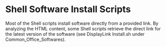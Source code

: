 # Shell Software Install Scripts
Most of the Shell scripts install software directly from a provided link. By analyzing the HTML content, some Shell scripts retrieve the direct link for the latest version of the software (see DisplayLink Install.sh under Common_Office_Softwares).
